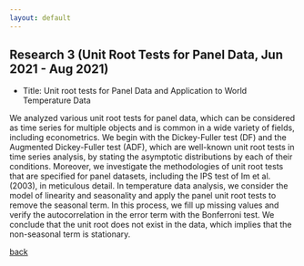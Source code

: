 ```yaml
---
layout: default
---
```


## Research 3 (Unit Root Tests for Panel Data, Jun 2021 - Aug 2021)
*   Title: Unit root tests for Panel Data and Application to World Temperature Data

We analyzed various unit root tests for panel data, which can be considered as time series for multiple objects and is common in a wide variety of fields, including econometrics. We begin with the Dickey-Fuller test (DF) and the Augmented Dickey-Fuller test (ADF), which are well-known unit root tests in time series analysis, by stating the asymptotic distributions by each of their conditions. Moreover, we investigate the methodologies of unit root tests that are specified for panel datasets, including the IPS test of Im et al. (2003), in meticulous detail. In temperature data analysis, we consider the model of linearity and seasonality and apply the panel unit root tests to remove the seasonal term. In this process, we fill up missing values and verify the autocorrelation in the error term with the Bonferroni test. We conclude that the unit root does not exist in the data, which implies that the non-seasonal term is stationary.


[back](./)
